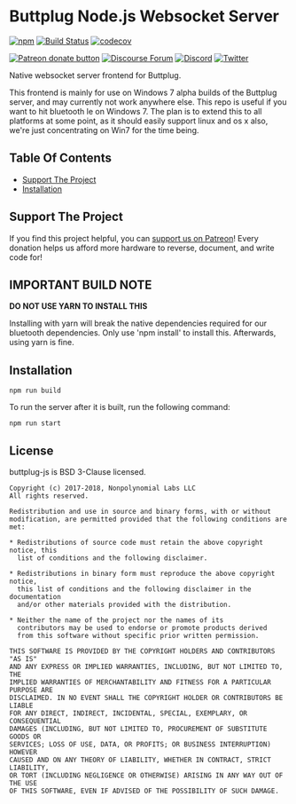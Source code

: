 # Buttplug Node.js Websocket Server

[![npm](https://img.shields.io/npm/v/buttplug.svg)](https://npmjs.com/package/buttplug) 
[![Build Status](https://travis-ci.org/buttplugio/buttplug-js.svg?branch=master)](https://travis-ci.org/buttplugio/buttplug-js) 
[![codecov](https://codecov.io/gh/buttplugio/buttplug-js/branch/master/graph/badge.svg)](https://codecov.io/gh/buttplugio/buttplug-js) 

[![Patreon donate button](https://img.shields.io/badge/patreon-donate-yellow.svg)](https://www.patreon.com/qdot)
[![Discourse Forum](https://img.shields.io/badge/discourse-forum-blue.svg)](https://metafetish.club)
[![Discord](https://img.shields.io/discord/353303527587708932.svg?logo=discord)](https://discord.gg/t9g9RuD)
[![Twitter](https://img.shields.io/twitter/follow/buttplugio.svg?style=social&logo=twitter)](https://twitter.com/buttplugio)

Native websocket server frontend for Buttplug. 

This frontend is mainly for use on Windows 7 alpha builds of the
Buttplug server, and may currently not work anywhere else. This repo
is useful if you want to hit bluetooth le on Windows 7. The plan is to
extend this to all platforms at some point, as it should easily
support linux and os x also, we're just concentrating on Win7 for the
time being.

## Table Of Contents

- [Support The Project](#support-the-project)
- [Installation](#installation)

## Support The Project

If you find this project helpful, you can [support us on
Patreon](http://patreon.com/qdot)! Every donation helps us afford more
hardware to reverse, document, and write code for!

## IMPORTANT BUILD NOTE

**DO NOT USE YARN TO INSTALL THIS**

Installing with yarn will break the native dependencies required for
our bluetooth dependencies. Only use 'npm install' to install this.
Afterwards, using yarn is fine.


## Installation

```
npm run build
```

To run the server after it is built, run the following command:

```
npm run start
```

## License

buttplug-js is BSD 3-Clause licensed.

    Copyright (c) 2017-2018, Nonpolynomial Labs LLC
    All rights reserved.
    
    Redistribution and use in source and binary forms, with or without
    modification, are permitted provided that the following conditions are met:
    
    * Redistributions of source code must retain the above copyright notice, this
      list of conditions and the following disclaimer.
    
    * Redistributions in binary form must reproduce the above copyright notice,
      this list of conditions and the following disclaimer in the documentation
      and/or other materials provided with the distribution.
    
    * Neither the name of the project nor the names of its
      contributors may be used to endorse or promote products derived
      from this software without specific prior written permission.
    
    THIS SOFTWARE IS PROVIDED BY THE COPYRIGHT HOLDERS AND CONTRIBUTORS "AS IS"
    AND ANY EXPRESS OR IMPLIED WARRANTIES, INCLUDING, BUT NOT LIMITED TO, THE
    IMPLIED WARRANTIES OF MERCHANTABILITY AND FITNESS FOR A PARTICULAR PURPOSE ARE
    DISCLAIMED. IN NO EVENT SHALL THE COPYRIGHT HOLDER OR CONTRIBUTORS BE LIABLE
    FOR ANY DIRECT, INDIRECT, INCIDENTAL, SPECIAL, EXEMPLARY, OR CONSEQUENTIAL
    DAMAGES (INCLUDING, BUT NOT LIMITED TO, PROCUREMENT OF SUBSTITUTE GOODS OR
    SERVICES; LOSS OF USE, DATA, OR PROFITS; OR BUSINESS INTERRUPTION) HOWEVER
    CAUSED AND ON ANY THEORY OF LIABILITY, WHETHER IN CONTRACT, STRICT LIABILITY,
    OR TORT (INCLUDING NEGLIGENCE OR OTHERWISE) ARISING IN ANY WAY OUT OF THE USE
    OF THIS SOFTWARE, EVEN IF ADVISED OF THE POSSIBILITY OF SUCH DAMAGE.
